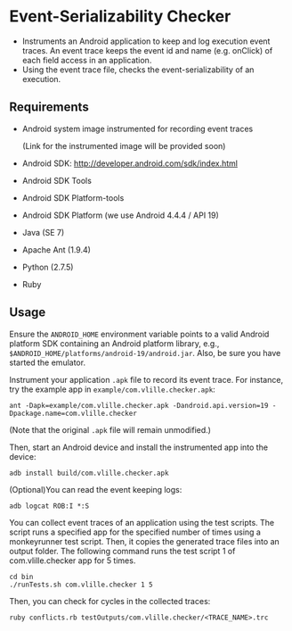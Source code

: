 # Event-Serializability Checker

- Instruments an Android application to keep and log execution event traces. An event trace keeps the event id and name (e.g. onClick) of each field access in an application. 
- Using the event trace file, checks the event-serializability of an execution.

## Requirements

- Android system image instrumented for recording event traces
 
  (Link for the instrumented image will be provided soon)  
- Android SDK: http://developer.android.com/sdk/index.html
- Android SDK Tools
- Android SDK Platform-tools
- Android SDK Platform (we use Android 4.4.4 / API 19)
- Java (SE 7)
- Apache Ant (1.9.4)
- Python (2.7.5)
- Ruby


## Usage

Ensure the `ANDROID_HOME` environment variable points to a valid Android
platform SDK containing an Android platform library, e.g.,
`$ANDROID_HOME/platforms/android-19/android.jar`. Also, be sure you have
started the emulator.

Instrument your application `.apk` file to record its event trace. For instance, try the example app in `example/com.vlille.checker.apk`:

    ant -Dapk=example/com.vlille.checker.apk -Dandroid.api.version=19 -Dpackage.name=com.vlille.checker

(Note that the original `.apk` file will remain unmodified.)

Then, start an Android device and install the instrumented app into the device:

	adb install build/com.vlille.checker.apk
	
(Optional)You can read the event keeping logs:

    adb logcat ROB:I *:S
    
You can collect event traces of an application using the test scripts. The script runs a specified app for the specified number of times using a monkeyrunner test script. Then, it copies the generated trace files into an output folder. The following command runs the test script 1 of com.vlille.checker app for 5 times.

    cd bin
    ./runTests.sh com.vlille.checker 1 5
    
Then, you can check for cycles in the collected traces: 

	ruby conflicts.rb testOutputs/com.vlille.checker/<TRACE_NAME>.trc
